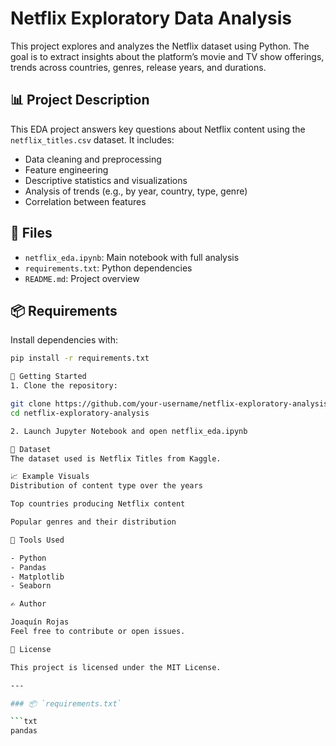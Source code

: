 # Netflix Exploratory Data Analysis

This project explores and analyzes the Netflix dataset using Python. The goal is to extract insights about the platform’s movie and TV show offerings, trends across countries, genres, release years, and durations.

## 📊 Project Description

This EDA project answers key questions about Netflix content using the `netflix_titles.csv` dataset. It includes:

- Data cleaning and preprocessing
- Feature engineering
- Descriptive statistics and visualizations
- Analysis of trends (e.g., by year, country, type, genre)
- Correlation between features

## 📁 Files

- `netflix_eda.ipynb`: Main notebook with full analysis
- `requirements.txt`: Python dependencies
- `README.md`: Project overview

## 📦 Requirements

Install dependencies with:

```bash
pip install -r requirements.txt

🚀 Getting Started
1. Clone the repository:

git clone https://github.com/your-username/netflix-exploratory-analysis.git
cd netflix-exploratory-analysis

2. Launch Jupyter Notebook and open netflix_eda.ipynb

📌 Dataset
The dataset used is Netflix Titles from Kaggle.

📈 Example Visuals
Distribution of content type over the years

Top countries producing Netflix content

Popular genres and their distribution

🧠 Tools Used

- Python
- Pandas
- Matplotlib
- Seaborn

✍️ Author

Joaquín Rojas
Feel free to contribute or open issues.

📄 License

This project is licensed under the MIT License.

---

### 📦 `requirements.txt`

```txt
pandas